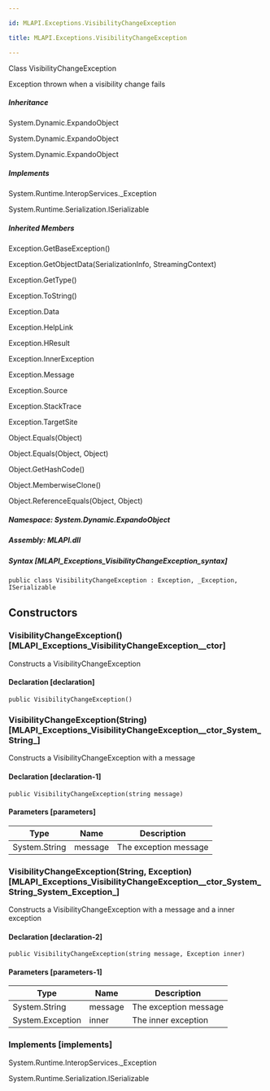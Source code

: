 ```yaml
---

id: MLAPI.Exceptions.VisibilityChangeException

title: MLAPI.Exceptions.VisibilityChangeException

---
```


Class VisibilityChangeException

<div class="markdown level0 summary" markdown="1">

Exception thrown when a visibility change fails

</div>

<div class="markdown level0 conceptual" markdown="1">

</div>

<div class="inheritance" markdown="1">

##### Inheritance

<div class="level0" markdown="1">

System.Dynamic.ExpandoObject

</div>

<div class="level1" markdown="1">

System.Dynamic.ExpandoObject

</div>

<div class="level2" markdown="1">

System.Dynamic.ExpandoObject

</div>

</div>

<div markdown="1" classs="implements">

##### Implements

<div markdown="1">

System.Runtime.InteropServices.\_Exception

</div>

<div markdown="1">

System.Runtime.Serialization.ISerializable

</div>

</div>

<div class="inheritedMembers" markdown="1">

##### Inherited Members

<div markdown="1">

Exception.GetBaseException()

</div>

<div markdown="1">

Exception.GetObjectData(SerializationInfo, StreamingContext)

</div>

<div markdown="1">

Exception.GetType()

</div>

<div markdown="1">

Exception.ToString()

</div>

<div markdown="1">

Exception.Data

</div>

<div markdown="1">

Exception.HelpLink

</div>

<div markdown="1">

Exception.HResult

</div>

<div markdown="1">

Exception.InnerException

</div>

<div markdown="1">

Exception.Message

</div>

<div markdown="1">

Exception.Source

</div>

<div markdown="1">

Exception.StackTrace

</div>

<div markdown="1">

Exception.TargetSite

</div>

<div markdown="1">

Object.Equals(Object)

</div>

<div markdown="1">

Object.Equals(Object, Object)

</div>

<div markdown="1">

Object.GetHashCode()

</div>

<div markdown="1">

Object.MemberwiseClone()

</div>

<div markdown="1">

Object.ReferenceEquals(Object, Object)

</div>

</div>

##### **Namespace**: System.Dynamic.ExpandoObject

##### **Assembly**: MLAPI.dll

##### Syntax [MLAPI_Exceptions_VisibilityChangeException_syntax]

    public class VisibilityChangeException : Exception, _Exception, ISerializable

## Constructors 

### VisibilityChangeException() [MLAPI_Exceptions_VisibilityChangeException__ctor]

<div class="markdown level1 summary" markdown="1">

Constructs a VisibilityChangeException

</div>

<div class="markdown level1 conceptual" markdown="1">

</div>

#### Declaration [declaration]

    public VisibilityChangeException()

### VisibilityChangeException(String) [MLAPI_Exceptions_VisibilityChangeException__ctor_System_String_]

<div class="markdown level1 summary" markdown="1">

Constructs a VisibilityChangeException with a message

</div>

<div class="markdown level1 conceptual" markdown="1">

</div>

#### Declaration [declaration-1]

    public VisibilityChangeException(string message)

#### Parameters [parameters]

| Type          | Name    | Description           |
|---------------|---------|-----------------------|
| System.String | message | The exception message |

### VisibilityChangeException(String, Exception) [MLAPI_Exceptions_VisibilityChangeException__ctor_System_String_System_Exception_]

<div class="markdown level1 summary" markdown="1">

Constructs a VisibilityChangeException with a message and a inner
exception

</div>

<div class="markdown level1 conceptual" markdown="1">

</div>

#### Declaration [declaration-2]

    public VisibilityChangeException(string message, Exception inner)

#### Parameters [parameters-1]

| Type             | Name    | Description           |
|------------------|---------|-----------------------|
| System.String    | message | The exception message |
| System.Exception | inner   | The inner exception   |

### Implements [implements]

<div markdown="1">

System.Runtime.InteropServices.\_Exception

</div>

<div markdown="1">

System.Runtime.Serialization.ISerializable

</div>
